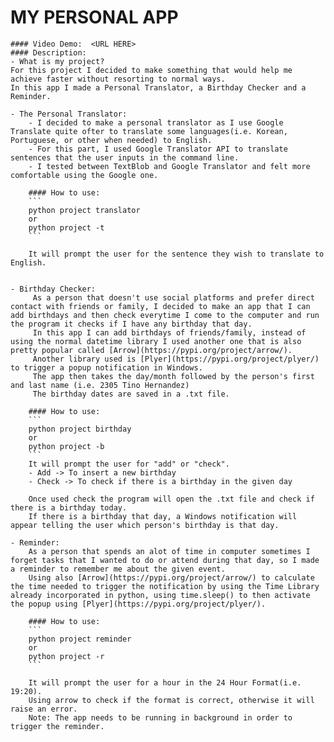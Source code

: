 # MY PERSONAL APP
    #### Video Demo:  <URL HERE>
    #### Description:
    - What is my project?
    For this project I decided to make something that would help me achieve faster without resorting to normal ways.
    In this app I made a Personal Translator, a Birthday Checker and a Reminder.
    
    - The Personal Translator:
        - I decided to make a personal translator as I use Google Translate quite ofter to translate some languages(i.e. Korean, Portuguese, or other when needed) to English.
        - For this part, I used Google Translator API to translate sentences that the user inputs in the command line.
        - I tested between TextBlob and Google Translator and felt more comfortable using the Google one.

        #### How to use:
        ```
        python project translator
        or
        python project -t
        ```
        
        It will prompt the user for the sentence they wish to translate to English.


    - Birthday Checker:
         As a person that doesn't use social platforms and prefer direct contact with friends or family, I decided to make an app that I can add birthdays and then check everytime I come to the computer and run the program it checks if I have any birthday that day.
         In this app I can add birthdays of friends/family, instead of using the normal datetime library I used another one that is also pretty popular called [Arrow](https://pypi.org/project/arrow/).
         Another library used is [Plyer](https://pypi.org/project/plyer/) to trigger a popup notification in Windows.
         The app then takes the day/month followed by the person's first and last name (i.e. 2305 Tino Hernandez)
         The birthday dates are saved in a .txt file.

        #### How to use:
        ```
        python project birthday
        or
        python project -b
        ```
        It will prompt the user for "add" or "check".
        - Add -> To insert a new birthday
        - Check -> To check if there is a birthday in the given day

        Once used check the program will open the .txt file and check if there is a birthday today.
        If there is a birthday that day, a Windows notification will appear telling the user which person's birthday is that day.

    - Reminder:
        As a person that spends an alot of time in computer sometimes I forget tasks that I wanted to do or attend during that day, so I made a reminder to remember me about the given event.
        Using also [Arrow](https://pypi.org/project/arrow/) to calculate the time needed to trigger the notification by using the Time Library already incorporated in python, using time.sleep() to then activate the popup using [Plyer](https://pypi.org/project/plyer/).

        #### How to use:
        ```
        python project reminder
        or
        python project -r
        ```

        It will prompt the user for a hour in the 24 Hour Format(i.e. 19:20).
        Using arrow to check if the format is correct, otherwise it will raise an error.
        Note: The app needs to be running in background in order to trigger the reminder.
